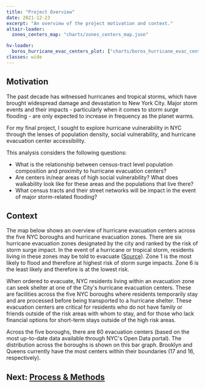 ```yaml
---
title: "Project Overview"
date: 2021-12-23
excerpt: "An overview of the project motivation and context."
altair-loader:
  zones_centers_map: "charts/zones_centers_map.json"

hv-loader:
  boros_hurricane_evac_centers_plot: ["charts/boros_hurricane_evac_centers_plot.html", "800", "800"] # second argument is the height
classes: wide
---
```

## Motivation
The past decade has witnessed hurricanes and tropical storms, which have brought widespread damage and devastation to New York City. Major storm events and their impacts - particularly when it comes to storm surge flooding - are only expected to increase in frequency as the planet warms. 

For my final project, I sought to explore hurricane vulnerability in NYC through the lenses of population density, social vulnerability, and hurricane evacuation center accessibility.

This analysis considers the following questions:
* What is the relationship between census-tract level population composition and proximity to hurricane
evacuation centers?
* Are centers in/near areas of high social vulnerability? What does walkability look like for these areas and the populations that live there?
* What census tracts and their street networks will be impact in the event of major storm-related flooding?

## Context
The map below shows an overview of hurricane evacuation centers across the five NYC boroughs and hurricane evacuation zones. There are six hurricane evacuation zones designated by the city and ranked by the risk of storm surge impact. In the event of a hurricane or tropical storm, residents living in these zones may be told to evacuate ([Source](https://www1.nyc.gov/assets/em/html/know-your-zone/knowyourzone.html)). Zone 1 is the most likely to flood and therefore at highest risk of storm surge impacts. Zone 6 is the least likely and therefore is at the lowest risk.
<div id="zones_centers_map"></div>

When ordered to evacuate, NYC residents living within an evacuation zone can seek shelter at one of the City's hurricane evacuation centers. These are facilities across the five NYC boroughs where residents temporarily stay and are processed before being transported to a hurricane shelter. These evacuation centers are critical for residents who do not have family or friends outside of the risk areas with whom to stay, and for those who lack financial options for short-term stays outside of the high risk areas. 

Across the five boroughs, there are 60 evacuation centers (based on the most up-to-date data available through NYC's Open Data portal). The distribution across the boroughs is shown on this bar graph. Brooklyn and Queens currently have the most centers within their boundaries (17 and 16, respectively).
<div id="boros_hurricane_evac_centers_plot"></div>

## Next: [Process & Methods](https://jennaepstein.github.io/MUSA550-finalproject/methods/)